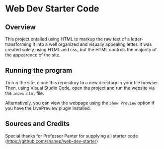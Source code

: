 # Web Dev Starter Code

## Overview

This project entailed using HTML to markup the raw text of a letter- 
transforming it into a well organized and visually appealing letter.
It was created solely using HTML and css, but the HTML controls the 
majority of the appearence of the site.

## Running the program

To run the site, clone this repository to a new directory in your file
browser. Then, using Visual Studio Code, open the project and run the 
website via the `index.html` file. 

Alternatively, you can view the webpage using the `Show Preview` option
if you have the LivePreview plugin installed.

## Sources and Credits

Special thanks for Professor Panter for supplying all starter code
(https://github.com/shanep/web-dev-starter)
